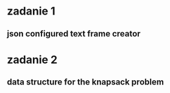 # zadanie 1 #
## json configured text frame creator ##
# zadanie 2 #
## data structure for the knapsack problem ##